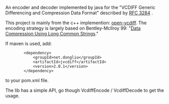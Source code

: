 An encoder and decoder implemented by java for the "VCDIFF Generic Differencing and Compression Data Format" described by [RFC 3284] .

This project is mainly from the c++ implemention: [open-vcdiff]. 
The encoding strategy is largely based on Bentley-McIlroy 99: "[Data Compression Using Long Common Strings]."

If maven is used, add:
```
        <dependency>
            <groupId>net.dongliu</groupId>
            <artifactId>jvcdiff</artifactId>
            <version>2.0.1</version>
        </dependency>
```
to your pom.xml file.

The lib has a simple API, go though VcdiffEncode / VcdiffDecode to get the usage.

[RFC 3284]: http://www.ietf.org/rfc/rfc3284.txt  "RFC 3284"
[Data Compression Using Long Common Strings]: http://citeseerx.ist.psu.edu/viewdoc/download?doi=10.1.1.11.8470&rep=rep1&type=pdf "Data Compression Using Long Common Strings"
[open-vcdiff]: https://code.google.com/p/open-vcdiff/ "open-vcdiff"

